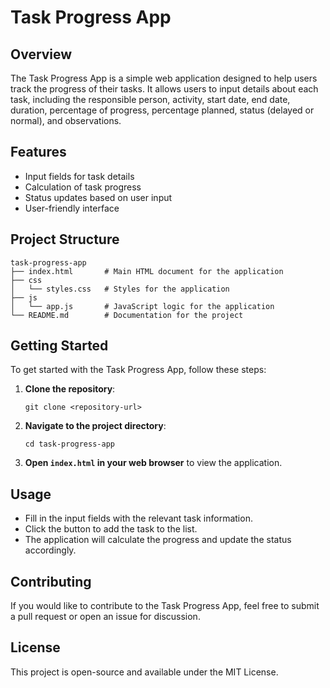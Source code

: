 # Task Progress App

## Overview
The Task Progress App is a simple web application designed to help users track the progress of their tasks. It allows users to input details about each task, including the responsible person, activity, start date, end date, duration, percentage of progress, percentage planned, status (delayed or normal), and observations.

## Features
- Input fields for task details
- Calculation of task progress
- Status updates based on user input
- User-friendly interface

## Project Structure
```
task-progress-app
├── index.html       # Main HTML document for the application
├── css
│   └── styles.css   # Styles for the application
├── js
│   └── app.js       # JavaScript logic for the application
└── README.md        # Documentation for the project
```

## Getting Started
To get started with the Task Progress App, follow these steps:

1. **Clone the repository**:
   ```
   git clone <repository-url>
   ```

2. **Navigate to the project directory**:
   ```
   cd task-progress-app
   ```

3. **Open `index.html` in your web browser** to view the application.

## Usage
- Fill in the input fields with the relevant task information.
- Click the button to add the task to the list.
- The application will calculate the progress and update the status accordingly.

## Contributing
If you would like to contribute to the Task Progress App, feel free to submit a pull request or open an issue for discussion.

## License
This project is open-source and available under the MIT License.